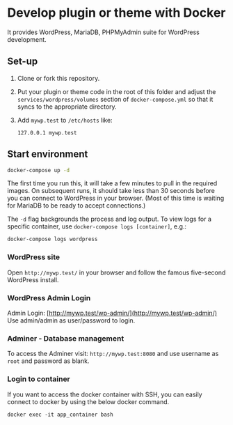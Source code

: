 # Develop plugin or theme with Docker

It provides WordPress, MariaDB, PHPMyAdmin suite for WordPress development.

## Set-up

1. Clone or fork this repository.

2. Put your plugin or theme code in the root of this folder and adjust the 
   `services/wordpress/volumes` section of `docker-compose.yml` so that it
   syncs to the appropriate directory.

3. Add `mywp.test` to `/etc/hosts` like:

   ```
   127.0.0.1 mywp.test
   ```

## Start environment

```sh
docker-compose up -d
```

The first time you run this, it will take a few minutes to pull in the required
images. On subsequent runs, it should take less than 30 seconds before you can
connect to WordPress in your browser. (Most of this time is waiting for MariaDB
to be ready to accept connections.)

The `-d` flag backgrounds the process and log output. To view logs for a
specific container, use `docker-compose logs [container]`, e.g.:

```sh
docker-compose logs wordpress
```

### WordPress site

Open `http://mywp.test/` in your browser and follow the famous five-second WordPress install.

### WordPress Admin Login
Admin Login: [http://mywp.test/wp-admin/](http://mywp.test/wp-admin/) <br>
Use admin/admin as user/password to login.

### Adminer - Database management
To access the Adminer visit: `http://mywp.test:8080` and use username as `root` and password as blank.

### Login to container
If you want to access the docker container with SSH, you can easily connect to docker by using the below docker command.

```
docker exec -it app_container bash
```
